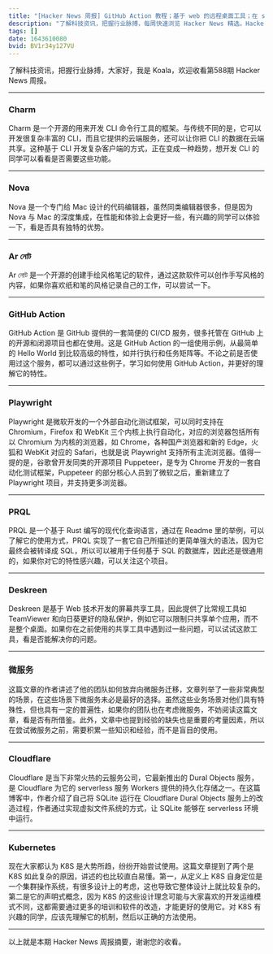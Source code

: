 ```yaml
---
title: "[Hacker News 周报] GitHub Action 教程；基于 web 的远程桌面工具；在 serverless 中使用 SQLite"
description: "了解科技资讯，把握行业脉搏，每周快速浏览 Hacker News 精选。Hacker Newsletter 和 Hacker News Daily 地址：https://mailchi.mp/hackernewsletter/588；https://www.daemonology.net/hn-daily/"
tags: []
date: 1643610080
bvid: BV1r34y127VU
---
```

了解科技资讯，把握行业脉搏，大家好，我是 Koala，欢迎收看第588期 Hacker News 周报。

---
### Charm
Charm 是一个开源的用来开发 CLI 命令行工具的框架。与传统不同的是，它可以开发很复杂丰富的 CLI，而且它提供的云端服务，还可以让你把 CLI 的数据在云端共享。这种基于 CLI 开发复杂客户端的方式，正在变成一种趋势，想开发 CLI 的同学可以看看是否需要这些功能。

---
### Nova
Nova 是一个专门给 Mac 设计的代码编辑器，虽然同类编辑器很多，但是因为 Nova 与 Mac 的深度集成，在性能和体验上会更好一些，有兴趣的同学可以体验一下，看是否具有独特的优势。

---
### Ar নোট
Ar নোট 是一个开源的创建手绘风格笔记的软件，通过这款软件可以创作手写风格的内容，如果你喜欢纸和笔的风格记录自己的工作，可以尝试一下。

---
### GitHub Action
GitHub Action 是 GitHub 提供的一套简便的 CI/CD 服务，很多托管在 GitHub 上的开源和闭源项目也都在使用。这是 GitHub Action 的一组使用示例，从最简单的 Hello World 到比较高级的特性，如并行执行和任务矩阵等。不论之前是否使用过这个服务，都可以通过这些例子，学习如何使用 GitHub Action，并更好的理解它的特性。

---
### Playwright
Playwright 是微软开发的一个外部自动化测试框架，可以同时支持在 Chromium，Firefox 和 WebKit 三个内核上执行自动化，对应的浏览器包括所有以 Chromium 为内核的浏览器，如 Chrome，各种国产浏览器和新的 Edge，火狐和 WebKit 对应的 Safari，也就是说 Playwright 支持所有主流浏览器。值得一提的是，谷歌曾开发同类的开源项目 Puppeteer，是专为 Chrome 开发的一套自动化测试框架，Puppeteer 的部分核心人员到了微软之后，重新建立了 Playwright 项目，并支持更多浏览器。

---
### PRQL
PRQL 是一个基于 Rust 编写的现代化查询语言，通过在 Readme 里的举例，可以了解它的使用方式，PRQL 实现了一套它自己所描述的更简单强大的语法，因为它最终会被转译成 SQL，所以可以被用于任何基于 SQL 的数据库，因此还是很通用的，如果你对它的特性感兴趣，可以关注这个项目。

---
### Deskreen
Deskreen 是基于 Web 技术开发的屏幕共享工具，因此提供了比常规工具如 TeamViewer 和向日葵更好的隐私保护，例如它可以限制只共享单个应用，而不是整个桌面。如果你在之前使用的共享工具中遇到过一些问题，可以试试这款工具，看是否能解决你的问题。

---
### 微服务
这篇文章的作者讲述了他的团队如何放弃向微服务迁移，文章列举了一些非常典型的场景，在这些场景下微服务未必是最好的选择。虽然这些业务场景对他们具有特殊性，但也具有一定的普遍性，如果你的团队也在考虑微服务，不妨阅读这篇文章，看是否有所借鉴。此外，文章中也提到经验的缺失也是重要的考量因素，所以在尝试微服务之前，需要积累一些知识和经验，而不是盲目的使用。

---
### Cloudflare
Cloudflare 是当下非常火热的云服务公司，它最新推出的 Dural Objects 服务，是 Cloudflare 为它的 serverless 服务 Workers 提供的持久化存储之一。在这篇博客中，作者介绍了自己将 SQLite 运行在 Cloudflare Dural Objects 服务上的改造过程，作者通过实现虚拟文件系统的方式，让 SQLite 能够在 serverless 环境中运行。

---
### Kubernetes
现在大家都认为 K8S 是大势所趋，纷纷开始尝试使用。这篇文章提到了两个是 K8S 如此复杂的原因，讲述的也比较直白易懂。第一，从定义上 K8S 自身定位是一个集群操作系统，有很多设计上的考虑，这也导致它整体设计上就比较复杂的。第二是它的声明式概念，因为 K8S 的这些设计理念可能与大家喜欢的开发运维模式不同，这都需要通过更多的培训和软件的改造，才能更好的使用它。对 K8S 有兴趣的同学，应该先理解它的机制，然后以正确的方法使用。

---

以上就是本期 Hacker News 周报摘要，谢谢您的收看。

